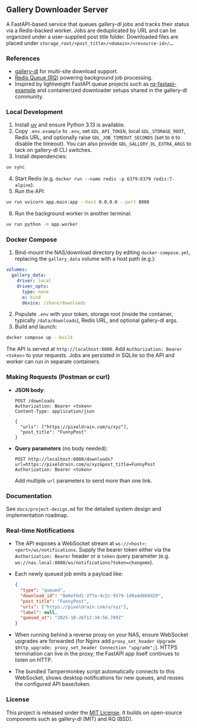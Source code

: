 ## Gallery Downloader Server

A FastAPI-based service that queues gallery-dl jobs and tracks their status via a Redis-backed worker. Jobs are deduplicated by URL and can be organized under a user-supplied post title folder. Downloaded files are placed under `storage_root/<post_title>/<domain>/<resource-id>/…`.

### References

- [gallery-dl](https://github.com/mikf/gallery-dl) for multi-site download support.
- [Redis Queue (RQ)](https://github.com/rq/rq) powering background job processing.
- Inspired by lightweight FastAPI queue projects such as [rq-fastapi-example](https://github.com/pgjones/rq-example) and containerized downloader setups shared in the gallery-dl community.

### Local Development

1. Install [uv](https://github.com/astral-sh/uv) and ensure Python 3.13 is available.
2. Copy `.env.example` to `.env`, set `GDL_API_TOKEN`, local `GDL_STORAGE_ROOT`, Redis URL, and optionally raise `GDL_JOB_TIMEOUT_SECONDS` (set to `0` to disable the timeout). You can also provide `GDL_GALLERY_DL_EXTRA_ARGS` to tack on gallery-dl CLI switches.
3. Install dependencies:

```bash
uv sync
```

4. Start Redis (e.g. `docker run --name redis -p 6379:6379 redis:7-alpine`).
5. Run the API:

```bash
uv run uvicorn app.main:app --host 0.0.0.0 --port 8080
```

6. Run the background worker in another terminal:

```bash
uv run python -m app.worker
```

### Docker Compose

1. Bind-mount the NAS/download directory by editing `docker-compose.yml`, replacing the `gallery_data` volume with a host path (e.g.):

```yaml
volumes:
  gallery_data:
    driver: local
    driver_opts:
      type: none
      o: bind
      device: /share/downloads
```

2. Populate `.env` with your token, storage root (inside the container, typically `/data/downloads`), Redis URL, and optional gallery-dl args.
3. Build and launch:

```bash
docker compose up --build
```

The API is served at `http://localhost:8080`. Add `Authorization: Bearer <token>` to your requests. Jobs are persisted in SQLite so the API and worker can run in separate containers.

### Making Requests (Postman or curl)

- **JSON body**:

  ```http
  POST /downloads
  Authorization: Bearer <token>
  Content-Type: application/json

  {
    "urls": ["https://pixeldrain.com/u/xyz"],
    "post_title": "FunnyPost"
  }
  ```

- **Query parameters** (no body needed):

  ```
  POST http://localhost:8080/downloads?url=https://pixeldrain.com/u/xyz&post_title=FunnyPost
  Authorization: Bearer <token>
  ```

  Add multiple `url` parameters to send more than one link.

### Documentation

See `docs/project-design.md` for the detailed system design and implementation roadmap.

### Real-time Notifications

- The API exposes a WebSocket stream at `ws://<host>:<port>/ws/notifications`. Supply the bearer token either via the `Authorization: Bearer` header or a `token` query parameter (e.g. `ws://nas.local:8080/ws/notifications?token=changeme`).
- Each newly queued job emits a payload like:

  ```json
  {
    "type": "queued",
    "download_id": "8e6ef6d1-2f7a-4c2c-9579-1d9a4d869d20",
    "post_title": "FunnyPost",
    "urls": ["https://pixeldrain.com/u/xyz"],
    "label": null,
    "queued_at": "2025-10-26T12:34:56.789Z"
  }
  ```

- When running behind a reverse proxy on your NAS, ensure WebSocket upgrades are forwarded (for Nginx add `proxy_set_header Upgrade $http_upgrade; proxy_set_header Connection "upgrade";`). HTTPS termination can live in the proxy; the FastAPI app itself continues to listen on HTTP.
- The bundled Tampermonkey script automatically connects to this WebSocket, shows desktop notifications for new queues, and reuses the configured API base/token.

### License

This project is released under the [MIT License](LICENSE). It builds on open-source components such as gallery-dl (MIT) and RQ (BSD).
